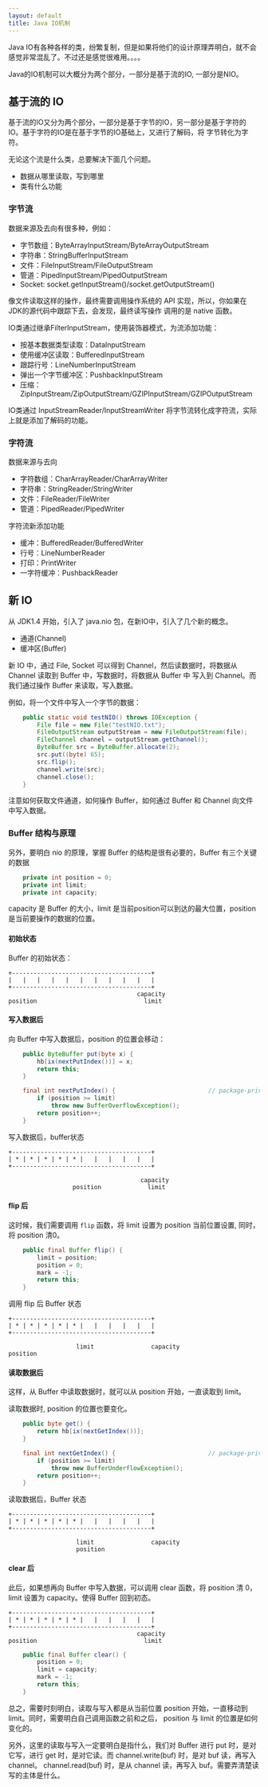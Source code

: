 ```yaml
---
layout: default
title: Java IO机制
---
```


Java IO有各种各样的类，纷繁复制，但是如果将他们的设计原理弄明白，就不会感觉非常混乱了。不过还是感觉很难用。。。。

Java的IO机制可以大概分为两个部分，一部分是基于流的IO, 一部分是NIO。

## 基于流的 IO

基于流的IO又分为两个部分，一部分是基于字节的IO，另一部分是基于字符的IO。基于字符的IO是在基于字节的IO基础上，又进行了解码，将
字节转化为字符。

无论这个流是什么类，总要解决下面几个问题。

* 数据从哪里读取，写到哪里
* 类有什么功能

### 字节流

数据来源及去向有很多种，例如：

* 字节数组：ByteArrayInputStream/ByteArrayOutputStream
* 字符串：StringBufferInputStream
* 文件：FileInputStream/FileOutputStream
* 管道：PipedInputStream/PipedOutputStream
* Socket: socket.getInputStream()/socket.getOutputStream()

像文件读取这样的操作，最终需要调用操作系统的 API 实现，所以，你如果在JDK的源代码中跟踪下去，会发现，最终读写操作
调用的是 native 函数。

IO类通过继承FilterInputStream，使用装饰器模式，为流添加功能：

* 按基本数据类型读取：DataInputStream
* 使用缓冲区读取：BufferedInputStream
* 跟踪行号：LineNumberInputStream
* 弹出一个字节缓冲区：PushbackInputStream
* 压缩：ZipInputStream/ZipOutputStream/GZIPInputStream/GZIPOutputStream

IO类通过 InputStreamReader/InputStreamWriter 将字节流转化成字符流，实际上就是添加了解码的功能。

### 字符流

数据来源与去向

* 字符数组：CharArrayReader/CharArrayWriter
* 字符串：StringReader/StringWriter
* 文件：FileReader/FileWriter
* 管道：PipedReader/PipedWriter

字符流新添加功能

* 缓冲：BufferedReader/BufferedWriter
* 行号：LineNumberReader
* 打印：PrintWriter
* 一字符缓冲：PushbackReader


## 新 IO

从 JDK1.4 开始，引入了 java.nio 包，在新IO中，引入了几个新的概念。

* 通道(Channel)
* 缓冲区(Buffer)

新 IO 中，通过 File, Socket 可以得到 Channel，然后读数据时，将数据从 Channel 读取到 Buffer 中，写数据时，将数据从 Buffer 中
写入到 Channel。而我们通过操作 Buffer 来读取，写入数据。

例如，将一个文件中写入一个字节的数据：

```java
	public static void testNIO() throws IOException {
		File file = new File("testNIO.txt");
		FileOutputStream outputStream = new FileOutputStream(file);
		FileChannel channel = outputStream.getChannel();
		ByteBuffer src = ByteBuffer.allocate(2);
		src.put((byte) 65);
		src.flip();
		channel.write(src);
		channel.close();
	}
```

注意如何获取文件通道，如何操作 Buffer，如何通过 Buffer 和 Channel 向文件中写入数据。

### Buffer 结构与原理 

另外，要明白 nio 的原理，掌握 Buffer 的结构是很有必要的，Buffer 有三个关键的数据

```java
    private int position = 0;
    private int limit;
    private int capacity;
```

capacity 是 Buffer 的大小，limit 是当前position可以到达的最大位置，position 是当前要操作的数据的位置。

#### 初始状态

Buffer 的初始状态：

```
+---------------------------------------+
|   |   |   |   |   |   |   |   |   |   |
+---------------------------------------+
                                    capacity
position                              limit   
```

#### 写入数据后

向 Buffer 中写入数据后，position 的位置会移动：

```java
    public ByteBuffer put(byte x) {
        hb[ix(nextPutIndex())] = x;
        return this;
    }
```

```java
    final int nextPutIndex() {                          // package-private
        if (position >= limit)
            throw new BufferOverflowException();
        return position++;
    }
````

写入数据后，buffer状态
```
+---------------------------------------+
| * | * | * | * | * |   |   |   |   |   |
+---------------------------------------+

                                     capacity
                  position             limit
```

#### flip 后

这时候，我们需要调用  `flip` 函数，将 limit 设置为 position 当前位置设置, 同时，将 position 清0。

```java
    public final Buffer flip() {
        limit = position;
        position = 0;
        mark = -1;
        return this;
    }
```

调用 flip 后 Buffer 状态

```
+---------------------------------------+
| * | * | * | * | * |   |   |   |   |   |
+---------------------------------------+

                   limit                capacity
position                   
```

#### 读取数据后

这样，从 Buffer 中读取数据时，就可以从 position 开始，一直读取到 limit。

读取数据时, position 的位置也要变化。

```java
    public byte get() {
        return hb[ix(nextGetIndex())];
    }
```

```java
    final int nextGetIndex() {                          // package-private
        if (position >= limit)
            throw new BufferUnderflowException();
        return position++;
    }
```


读取数据后，Buffer 状态

```
+---------------------------------------+
| * | * | * | * | * |   |   |   |   |   |
+---------------------------------------+

                   limit                capacity
                   position                   
```

#### clear 后

此后，如果想再向 Buffer 中写入数据，可以调用 clear 函数，将 position 清 0，limit 设置为 capacity。使得 Buffer 回到初态。

```
+---------------------------------------+
| * | * | * | * | * |   |   |   |   |   |
+---------------------------------------+
                                    capacity
position                              limit
```

```java
    public final Buffer clear() {
        position = 0;
        limit = capacity;
        mark = -1;
        return this;
    }
```

总之，需要时刻明白，读取与写入都是从当前位置 position 开始，一直移动到 limit。同时，需要明白自己调用函数之前和之后，
position 与 limit 的位置是如何变化的。

另外，这里的读取与写入一定要明白是指什么，我们对 Buffer 进行 put 时，是对它写，进行 get 时，是对它读。而 channel.write(buf) 时，是对 buf 读，再写入 channel。 channel.read(buf) 时，是从 channel 读，再写入 buf。需要弄清楚读写的主体是什么。

